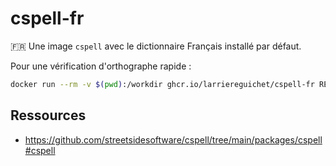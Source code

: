 # cspell-fr

:fr: Une image `cspell` avec le dictionnaire Français installé par défaut.

Pour une vérification d'orthographe rapide :
```sh
docker run --rm -v $(pwd):/workdir ghcr.io/larriereguichet/cspell-fr README.FR.md
```

## Ressources
- https://github.com/streetsidesoftware/cspell/tree/main/packages/cspell#cspell